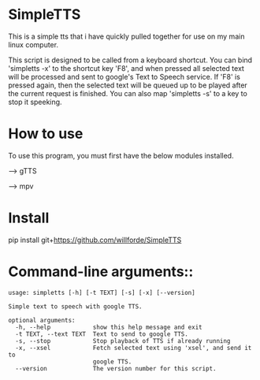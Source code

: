 # SimpleTTS
This is a simple tts that i have quickly pulled together for use on my main linux computer.

This script is designed to be called from a keyboard shortcut. You can bind 'simpletts -x' to
the shortcut key 'F8', and when pressed all selected text will be processed and sent to google's 
Text to Speech service. If 'F8' is pressed again, then the selected text will be queued up to be played after the
current request is finished. You can also map 'simpletts -s' to a key to stop it speeking.

# How to use
To use this program, you must first have the below modules installed.

  --> gTTS
  
  --> mpv

# Install
pip install git+https://github.com/willforde/SimpleTTS

# Command-line arguments::

    usage: simpletts [-h] [-t TEXT] [-s] [-x] [--version]
    
    Simple text to speech with google TTS.
    
    optional arguments:
      -h, --help            show this help message and exit
      -t TEXT, --text TEXT  Text to send to google TTS.
      -s, --stop            Stop playback of TTS if already running
      -x, --xsel            Fetch selected text using 'xsel', and send it to
                            google TTS.
      --version             The version number for this script.

